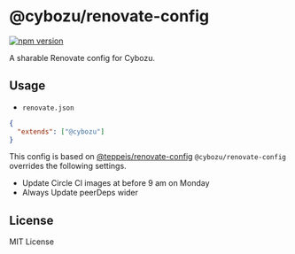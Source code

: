 # @cybozu/renovate-config

[![npm version](https://badge.fury.io/js/%40cybozu%2Frenovate-config.svg)](https://badge.fury.io/js/%40cybozu%2Frenovate-config)

A sharable Renovate config for Cybozu.

## Usage

* `renovate.json`

```json
{
  "extends": ["@cybozu"]
}
```

This config is based on [@teppeis/renovate-config](https://github.com/teppeis/renovate-config)
`@cybozu/renovate-config` overrides the following settings.

* Update Circle CI images at before 9 am on Monday
* Always Update peerDeps wider

## License

MIT License
